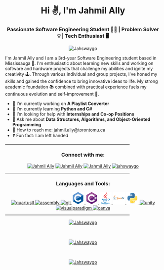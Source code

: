 <h1 align="center">Hi ✌️, I'm Jahmil Ally</h1>
<h3 align="center">Passionate Software Engineering Student 👨‍💻 | Problem Solver 💡 | Tech Enthusiast 🖥️</h3> 
<p align="center"> <img src="https://komarev.com/ghpvc/?username=Jahswaygo&label=Profile%20views&color=0e75b6&style=flat" alt="Jahswaygo" /> </p>
I'm Jahmil Ally and I am a 3rd-year Software Engineering student based in Mississauga 🏫. I'm enthusiastic about learning new skills and working on software and hardware projects that challenge my abilities and ignite my creativity 🕹️. Through various individual and group projects, I've honed my skills and gained the confidence to bring innovative ideas to life. My strong academic foundation 📚 combined with practical experience fuels my continuous evolution and self-improvement 🦾.


- 🔭 I’m currently working on **A Playlist Converter**
- 🌱 I’m currently learning **Python and C#**
- 🤝 I’m looking for help with **Internships and Co-op Positions**
- 💬 Ask me about **Data Structures, Algorithms, and Object-Oriented Programming**
- 📨 How to reach me: [jahmil.ally@torontomu.ca](mailto:jahmil.ally@torontomu.ca)
- ❓ Fun fact: I am left handed
<hr style="width:80%" color="white">
<h3 align="center">Connect with me:</h3>
<p align="center">
<a href="https://linkedin.com/in/jahmil-ally-40497416a/" target="blank"><img align="center" src="https://raw.githubusercontent.com/rahuldkjain/github-profile-readme-generator/master/src/images/icons/Social/linked-in-alt.svg" alt="Jahmil Ally" height="30" width="40" /></a>
<a href="https://www.instagram.com/jahswaygo/" target="blank"><img align="center" src="https://raw.githubusercontent.com/rahuldkjain/github-profile-readme-generator/master/src/images/icons/Social/instagram.svg" alt="Jahmil Ally" height="30" width="40" /></a>
<a href="https://leetcode.com/Jahswaygo/" target="blank"><img align="center" src="https://raw.githubusercontent.com/rahuldkjain/github-profile-readme-generator/master/src/images/icons/Social/leet-code.svg" alt="Jahmil Ally" height="30" width="40" /></a>
<a href="https://discord.gg/jahswaygo" target="blank"><img align="center" src="https://raw.githubusercontent.com/rahuldkjain/github-profile-readme-generator/master/src/images/icons/Social/discord.svg" alt="jahswaygo" height="30" width="40" /></a>
<hr style="width:80%" color="white">
<h3 align="center">Languages and Tools:</h3>
<p align="center"> 
<a href="https://www.intel.com/content/www/us/en/software-kit/666221/intel-quartus-ii-web-edition-design-software-version-13-1-for-windows.html" target="_blank" rel="noreferrer"> <img src="https://iconape.com/wp-content/png_logo_vector/quartus.png" alt="quartusII" width="40" height="40"/>
</a> <a href="https://www.nxp.com/design/software/development-software/codewarrior-development-tools/codewarrior-legacy/codewarrior-development-studio-for-hcs12x-microcontrollers-classic-ide-v5-2:CW-HCS12X" target="_blank" rel="noreferrer"> <img src="https://cdn.iconscout.com/icon/free/png-256/free-asm-4805682-3993259.png" alt="assembly" width="40" height="40"/>
<a href="https://git-scm.com/" target="_blank" rel="noreferrer"> <img src="https://www.vectorlogo.zone/logos/git-scm/git-scm-icon.svg" alt="git" width="40" height="40"/>
<a href="https://www.cprogramming.com/" target="_blank" rel="noreferrer"> <img src="https://raw.githubusercontent.com/devicons/devicon/master/icons/c/c-original.svg" alt="c" width="40" height="40"/>
<a href="https://www.w3schools.com/cs/" target="_blank" rel="noreferrer"> <img src="https://raw.githubusercontent.com/devicons/devicon/master/icons/csharp/csharp-original.svg" alt="csharp" width="40" height="40"/>
<a href="https://www.java.com" target="_blank" rel="noreferrer"> <img src="https://raw.githubusercontent.com/devicons/devicon/master/icons/java/java-original.svg" alt="java" width="40" height="40"/>
<a href="https://openjfx.io/" target="_blank" rel="noreferrer"> <img src="https://raw.githubusercontent.com/github/explore/00edd8b9cf9eb98be328184dcc257f3b1b930c6b/topics/javafx/javafx.png" alt="javafx" width="40" height="40"/>
<a href="https://www.python.org" target="_blank" rel="noreferrer"> <img src="https://raw.githubusercontent.com/devicons/devicon/master/icons/python/python-original.svg" alt="python" width="40" height="40"/>
<a href="https://unity.com/" target="_blank" rel="noreferrer"> <img src="https://www.vectorlogo.zone/logos/unity3d/unity3d-icon.svg" alt="unity" width="40" height="40"/>
<a href="https://www.visual-paradigm.com/" target="_blank" rel="noreferrer"> <img src="https://dl2.macupdate.com/images/icons256/16945.png?time=1618907402" alt="visualparadigm" width="40" height="40"/>
<a href="https://www.canva.com/" target="_blank" rel="noreferrer"> <img src="https://cdn-images-1.medium.com/max/1200/1*A6kkoOVJVpXPWewg8axc5w.png" alt="canva" width="40" height="40"/>

</p>
<hr style="width:80%" color="white">

<p align="center">
<img align="center" src="https://github-readme-stats.vercel.app/api/top-langs?username=Jahswaygo&show_icons=true&locale=en&theme=dark" alt="Jahswaygo" width="495px"/> </p>
<br/>
<p align="center"><img align="center" src="https://github-readme-stats.vercel.app/api?username=Jahswaygo&show_icons=true&locale=en&theme=dark" alt="Jahswaygo" /></p>
<br/>
<p align="center"><img align="center" src="https://github-readme-streak-stats.herokuapp.com/?user=Jahswaygo&theme=dark" alt="Jahswaygo" /> </p> </p>
